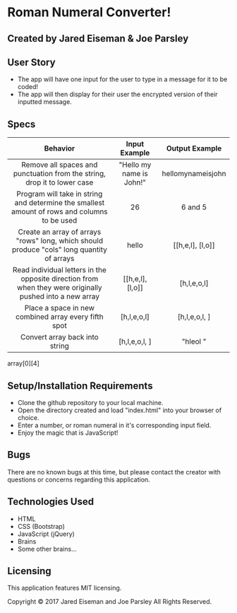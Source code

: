 # Roman Numeral Converter!

## Created by Jared Eiseman & Joe Parsley


## User Story

* The app will have one input for the user to type in a message for it to be coded!
* The app will then display for their user the encrypted version of their inputted message.

## Specs

| Behavior| Input Example | Output Example |
|:-------------:|:-------------:|:-------------:|
| Remove all spaces and punctuation from the string, drop it to lower case | "Hello my name is John!" | hellomynameisjohn |
| Program will take in string and determine the smallest amount of rows and columns to be used | 26 | 6 and 5 |
| Create an array of arrays "rows" long, which should produce "cols" long quantity of arrays | hello | [[h,e,l], [l,o]] |
| Read individual letters in the opposite direction from when they were originally pushed into a new array | [[h,e,l], [l,o]] | [h,l,e,o,l] |
| Place a space in new combined array every fifth spot | [h,l,e,o,l] | [h,l,e,o,l, ] |
| Convert array back into string | [h,l,e,o,l, ] | "hleol " |

array[0][4]

## Setup/Installation Requirements

  * Clone the github repository to your local machine.
  * Open the directory created and load "index.html" into your browser of choice.
  * Enter a number, or roman numeral in it's corresponding input field.
  * Enjoy the magic that is JavaScript!


## Bugs
There are no known bugs at this time, but please contact the creator with questions or concerns regarding this application.


## Technologies Used

  * HTML
  * CSS (Bootstrap)
  * JavaScript (jQuery)
  * Brains
  * Some other brains...


## Licensing
This application features MIT licensing.

Copyright &copy; 2017 Jared Eiseman and Joe Parsley All Rights Reserved.

